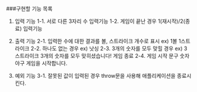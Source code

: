 ###구현할 기능 목록

1. 입력 기능
    1-1. 서로 다른 3자리 수 입력기능
    1-2. 게임이 끝난 경우 1(재시작)/2(종료) 입력기능

2. 출력 기능
    2-1. 입력한 수에 대한 결과를 볼, 스트라이크 개수로 표시
        ex) 1볼 1스트라이크
    2-2. 하나도 없는 경우
        ex) 낫싱
    2-3. 3개의 숫자를 모두 맞힐 경우
        ex) 3 스트라이크
            3개의 숫자를 모두 맞히셨습니다! 게임 종료
    2-4. 게임 시작 문구
        숫자 야구 게임을 시작합니다.

3. 예외 기능
    3-1. 잘못된 값이 입력된 경우 throw문을 사용해 애플리케이션을 종료시킨다.
